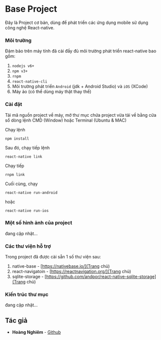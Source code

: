 # Base Project

Đây là Project cơ bản, dùng để phát triển các ứng dụng mobile sử dụng công nghệ React-native.

### Môi trường

Đảm bảo trên máy tính đã cài đầy đủ môi trường phát triển react-native bao gồm:
1. `nodejs v6+`
2. `npm v3+`
3. `rnpm`
4. `react-native-cli`
5. Môi trường phát triển `Android` (jdk + Android Studio) và `iOS` (XCode)
6. Máy ảo (có thể dùng máy thật thay thế)

### Cài đặt

Tải mã nguồn project về máy, mở thư mục chứa project vừa tải về bằng cửa sổ dòng lệnh CMD (Window) hoặc Terminal (Ubuntu & MAC)

Chạy lệnh

```
npm install
```

Sau đó, chạy tiếp lệnh

```
react-native link
```

Chạy tiếp

```
rnpm link
```

Cuối cùng, chạy 

```
react-native run-android
```

hoặc 

```
react-native run-ios
```

### Một số hình ảnh của project

đang cập nhật...

### Các thư viện hỗ trợ

Trong project đã được cài sẵn 1 số thư viện sau: 

1. native-base - [https://nativebase.io/](Trang chủ)
2. react-navigatoin - [https://reactnavigation.org/](Trang chủ)
3. sqlite-storage - [https://github.com/andpor/react-native-sqlite-storage](Trang chủ)

### Kiến trúc thư mục

đang cập nhật...

## Tác giả

* **Hoàng Nghiêm** - [Github](https://github.com/hoangnghiem205)
